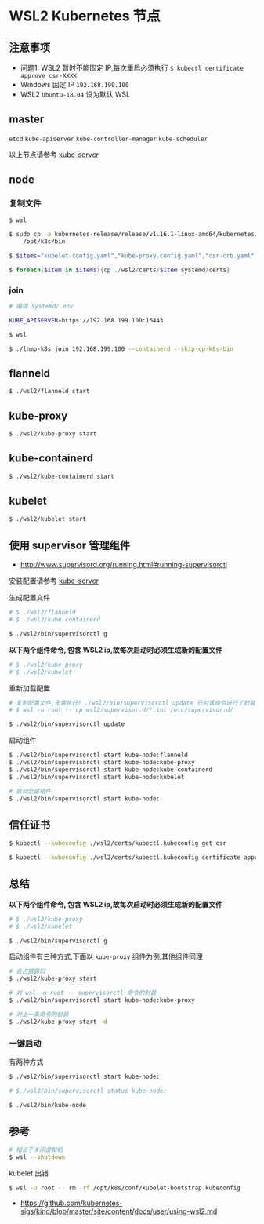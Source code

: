 # WSL2 Kubernetes 节点

## 注意事项

* 问题1: WSL2 暂时不能固定 IP,每次重启必须执行 `$ kubectl certificate approve csr-XXXX`
* Windows 固定 IP `192.168.199.100`
* WSL2 `Ubuntu-18.04` 设为默认 WSL

## master

`etcd` `kube-apiserver` `kube-controller-manager` `kube-scheduler`

以上节点请参考 [kube-server](README.SERVER.md)

## node

### 复制文件

```bash
$ wsl

$ sudo cp -a kubernetes-release/release/v1.16.1-linux-amd64/kubernetes/server/bin/kube{-proxy,ctl,let,adm} \
    /opt/k8s/bin
```

```powershell
$ $items="kubelet-config.yaml","kube-proxy.config.yaml","csr-crb.yaml","kubectl.kubeconfig","kube-proxy.kubeconfig","flanneld.pem","flanneld-key.pem"

$ foreach($item in $items){cp ./wsl2/certs/$item systemd/certs}
```

### join

```bash
# 编辑 systemd/.env

KUBE_APISERVER=https://192.168.199.100:16443

$ wsl

$ ./lnmp-k8s join 192.168.199.100 --containerd --skip-cp-k8s-bin
```

## flanneld

```bash
$ ./wsl2/flanneld start
```

## kube-proxy

```bash
$ ./wsl2/kube-proxy start
```

## kube-containerd

```bash
$ ./wsl2/kube-containerd start
```

## kubelet

```bash
$ ./wsl2/kubelet start
```

## 使用 supervisor 管理组件

* http://www.supervisord.org/running.html#running-supervisorctl

安装配置请参考 [kube-server](README.SERVER.md)

生成配置文件

```bash
# $ ./wsl2/flanneld
# $ ./wsl2/kube-containerd

$ ./wsl2/bin/supervisorctl g
```

**以下两个组件命令, 包含 WSL2 ip,故每次启动时必须生成新的配置文件**

```bash
# $ ./wsl2/kube-proxy
# $ ./wsl2/kubelet
```

重新加载配置

```bash
# 复制配置文件,无需执行! ./wsl2/bin/supervisorctl update 已对该命令进行了封装
# $ wsl -u root -- cp wsl2/supervisor.d/*.ini /etc/supervisor.d/

$ ./wsl2/bin/supervisorctl update
```

启动组件

```bash
$ ./wsl2/bin/supervisorctl start kube-node:flanneld
$ ./wsl2/bin/supervisorctl start kube-node:kube-proxy
$ ./wsl2/bin/supervisorctl start kube-node:kube-containerd
$ ./wsl2/bin/supervisorctl start kube-node:kubelet

# 启动全部组件
$ ./wsl2/bin/supervisorctl start kube-node:
```

## 信任证书

```bash
$ kubectl --kubeconfig ./wsl2/certs/kubectl.kubeconfig get csr

$ kubectl --kubeconfig ./wsl2/certs/kubectl.kubeconfig certificate approve csr-d6ndc
```

## 总结

**以下两个组件命令, 包含 WSL2 ip,故每次启动时必须生成新的配置文件**

```bash
# $ ./wsl2/kube-proxy
# $ ./wsl2/kubelet

$ ./wsl2/bin/supervisorctl g
```

启动组件有三种方式,下面以 `kube-proxy` 组件为例,其他组件同理

```bash
# 会占据窗口
$ ./wsl2/kube-proxy start
```

```bash
# 对 wsl -u root -- supervisorctl 命令的封装
$ ./wsl2/bin/supervisorctl start kube-node:kube-proxy
```

```bash
# 对上一条命令的封装
$ ./wsl2/kube-proxy start -d
```

### 一键启动

有两种方式

```bash
$ ./wsl2/bin/supervisorctl start kube-node:

# $./wsl2/bin/supervisorctl status kube-node:
```

```bash
$ ./wsl2/bin/kube-node
```

## 参考

```bash
# 相当于关闭虚拟机
$ wsl --shutdown
```

kubelet 出错

```bash
$ wsl -u root -- rm -rf /opt/k8s/conf/kubelet-bootstrap.kubeconfig
```

* https://github.com/kubernetes-sigs/kind/blob/master/site/content/docs/user/using-wsl2.md
